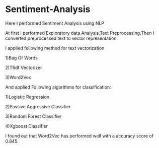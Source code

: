 # Sentiment-Analysis

Here I performed Sentiment Analysis using NLP

At first I performed Exploratory data Analysis,Text Preprocessing.Then I converted preprocessed text to vector representation.

I applied following method for text vectorization

1)Bag Of Words

2)Tfidf Vectorizer

3)Word2Vec

And applied Following algorithms for classification:

1)Logistic Regression

2)Passive Aggressive Classifier

3)Random Forest Classifier

4)Xgboost Classifier

I found out that Word2Vec has performed well with a accuracy score of 0.845.
